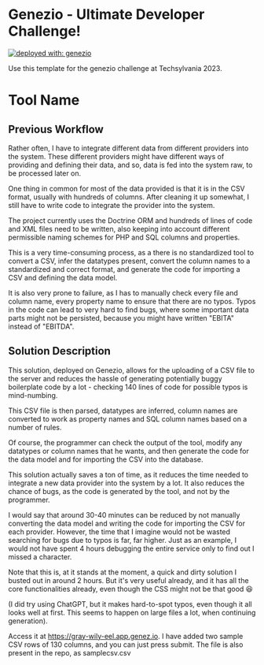 # Genezio - Ultimate Developer Challenge!

[![deployed with: genezio](https://img.shields.io/badge/deployed_with-genezio-6742c1.svg?labelColor=62C353&style=flat)](https://github.com/genez-io/genezio)

Use this template for the genezio challenge at Techsylvania 2023.

# Tool Name

## Previous Workflow

Rather often, I have to integrate different data from different providers into the system. These different providers might have different ways of providing and defining their data, and so, data is fed into the system raw, to be processed later on.


One thing in common for most of the data provided is that it is in the CSV format, usually with hundreds of columns. After cleaning it up somewhat, I still have to write code to integrate the provider into the system.


The project currently uses the Doctrine ORM and hundreds of lines of code and XML files need to be written, also keeping into account different permissible naming schemes for PHP and SQL columns and properties.


This is a very time-consuming process, as a there is no standardized tool to convert a CSV, infer the datatypes present, convert the column names to a standardized and correct format, and generate the code for importing a CSV and defining the data model.


It is also very prone to failure, as I has to manually check every file and column name, every property name to ensure that there are no typos. Typos in the code can lead to very hard to find bugs, where some important data parts might not be persisted, because you might have written "EBITA" instead of "EBITDA".
## Solution Description

This solution, deployed on Genezio, allows for the uploading of a CSV file to the server and reduces the hassle of generating potentially buggy boilerplate code by a lot - checking 140 lines of code for possible typos is mind-numbing.


This CSV file is then parsed, datatypes are inferred, column names are converted to work as property names and SQL column names based on a number of rules.


Of course, the programmer can check the output of the tool, modify any datatypes or column names that he wants, and then generate the code for the data model and for importing the CSV into the database.


This solution actually saves a ton of time, as it reduces the time needed to integrate a new data provider into the system by a lot. It also reduces the chance of bugs, as the code is generated by the tool, and not by the programmer.


I would say that around 30-40 minutes can be reduced by not manually converting the data model and writing the code for importing the CSV for each provider. However, the time that I imagine would not be wasted searching for bugs due to typos is far, far higher. Just as an example, I would not have spent 4 hours debugging the entire service only to find out I missed a character.


Note that this is, at it stands at the moment, a quick and dirty solution I busted out in around 2 hours. But it's very useful already, and it has all the core functionalities already, even though the CSS might not be that good 😆


(I did try using ChatGPT, but it makes hard-to-spot typos, even though it all looks well at first. This seems to happen on large files a lot, when continuing generation).

Access it at https://gray-wily-eel.app.genez.io. I have added two sample CSV rows of 130 columns, and you can just press submit. The file is also present in the repo, as samplecsv.csv
